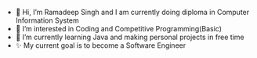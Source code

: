 - 👋 Hi, I’m Ramadeep Singh and I am currently doing diploma in Computer Information System
- 👀 I’m interested in Coding and Competitive Programming(Basic)
- 🌱 I’m currently learning Java and making personal projects in free time
- ✨ My current goal is to become a Software Engineer

<!---
Ramandeep146/Ramandeep146 is a ✨ special ✨ repository because its `README.md` (this file) appears on your GitHub profile.
You can click the Preview link to take a look at your changes.
--->
